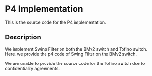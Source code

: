 # P4 Implementation

This is the source code for the P4 implementation.

## Description

We implement Swing Filter on both the BMv2 switch and Tofino switch. Here, we provide the p4 code of Swing Filter on the BMv2 switch. 

We are unable to provide the source code for the Tofino switch due to confidentiality agreements.


